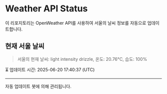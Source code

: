 
# Weather API Status

이 리포지토리는 OpenWeather API를 사용하여 서울의 날씨 정보를 자동으로 업데이트합니다.

## 현재 서울 날씨
> 서울의 현재 날씨: light intensity drizzle, 온도: 20.76°C, 습도: 100%

⏳ 업데이트 시간: 2025-06-20 17:40:37 (UTC)

---
자동 업데이트 봇에 의해 관리됩니다.
